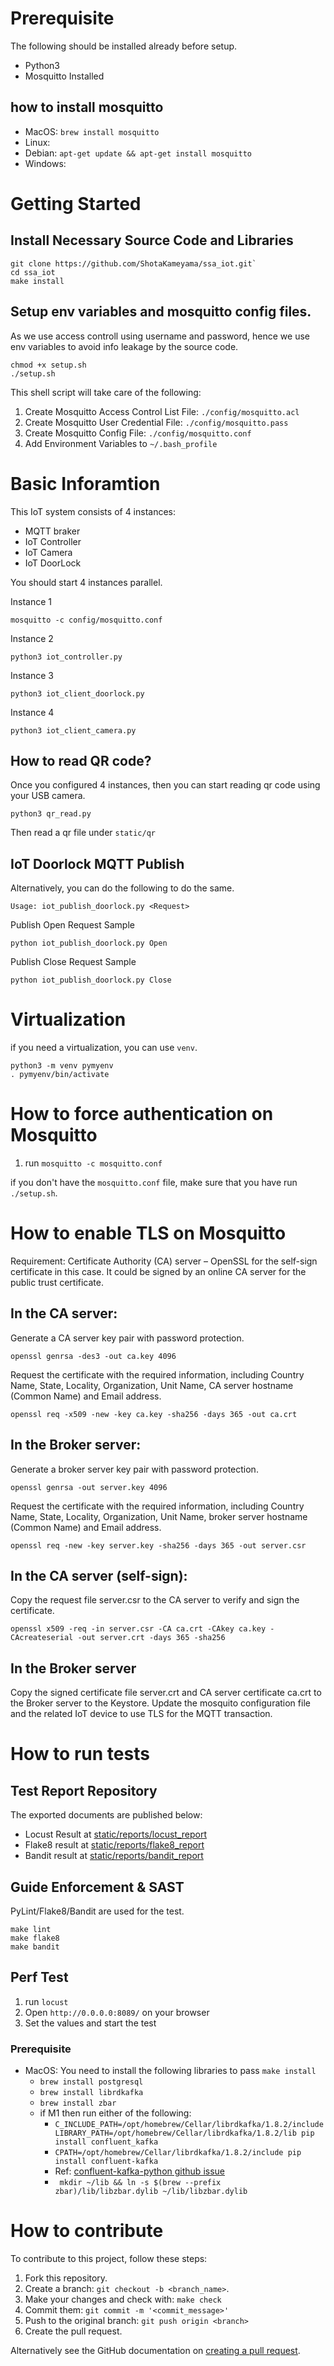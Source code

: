 # Prerequisite

The following should be installed already before setup.
- Python3
- Mosquitto Installed

## how to install mosquitto

- MacOS: `brew install mosquitto`
- Linux:
- Debian: `apt-get update && apt-get install mosquitto`
- Windows: 

# Getting Started

## Install Necessary Source Code and Libraries

```
git clone https://github.com/ShotaKameyama/ssa_iot.git`
cd ssa_iot
make install
```

## Setup env variables and mosquitto config files.

As we use access controll using username and password, hence we use env variables to avoid info leakage by the source code.

```
chmod +x setup.sh 
./setup.sh
```

This shell script will take care of the following:
1. Create Mosquitto Access Control List File: `./config/mosquitto.acl`
2. Create Mosquitto User Credential File: `./config/mosquitto.pass`
3. Create Mosquitto Config File: `./config/mosquitto.conf`
4. Add Environment Variables to `~/.bash_profile`


# Basic Inforamtion

This IoT system consists of 4 instances:
- MQTT braker
- IoT Controller
- IoT Camera
- IoT DoorLock

You should start 4 instances parallel.

Instance 1

```
mosquitto -c config/mosquitto.conf
```

Instance 2

```
python3 iot_controller.py
```

Instance 3

```
python3 iot_client_doorlock.py
```

Instance 4

```
python3 iot_client_camera.py
```

## How to read QR code?

Once you configured 4 instances, then you can start reading qr code using your USB camera.

```
python3 qr_read.py
```

Then read a qr file under `static/qr` 

## IoT Doorlock MQTT Publish

Alternatively, you can do the following to do the same.

```
Usage: iot_publish_doorlock.py <Request>
```
Publish Open Request Sample
```
python iot_publish_doorlock.py Open
```

Publish Close Request Sample
```
python iot_publish_doorlock.py Close
```


# Virtualization

if you need a virtualization, you can use `venv`.

```
python3 -m venv pymyenv
. pymyenv/bin/activate
```

# How to force authentication on Mosquitto

1. run `mosquitto -c mosquitto.conf`

if you don't have the `mosquitto.conf` file, make sure that you have run `./setup.sh`.

# How to enable TLS on Mosquitto

Requirement:
Certificate Authority (CA) server – OpenSSL for the self-sign certificate in this case. It could be signed by an online CA server for the public trust certificate.

## In the CA server:
Generate a CA server key pair with password protection.
```
openssl genrsa -des3 -out ca.key 4096
```
Request the certificate with the required information, including Country Name, State, Locality, Organization, Unit Name, CA server hostname (Common Name) and Email address.
```
openssl req -x509 -new -key ca.key -sha256 -days 365 -out ca.crt
```
## In the Broker server:
Generate a broker server key pair with password protection.
```
openssl genrsa -out server.key 4096
```
Request the certificate with the required information, including Country Name, State, Locality, Organization, Unit Name, broker server hostname (Common Name) and Email address.
```
openssl req -new -key server.key -sha256 -days 365 -out server.csr
```
## In the CA server (self-sign):
Copy the request file server.csr to the CA server to verify and sign the certificate.
```
openssl x509 -req -in server.csr -CA ca.crt -CAkey ca.key -CAcreateserial -out server.crt -days 365 -sha256
```
## In the Broker server
Copy the signed certificate file server.crt and CA server certificate ca.crt to the Broker server to the Keystore. Update the mosquito configuration file and the related IoT device to use TLS for the MQTT transaction.


# How to run tests

## Test Report Repository

The exported documents are published below:
- Locust Result at [static/reports/locust_report](https://shotakameyama.github.io/ssa_iot/static/reports/locust_report)
- Flake8 result at [static/reports/flake8_report](https://shotakameyama.github.io/ssa_iot/static/reports/flake8_report)
- Bandit result at [static/reports/bandit_report](https://shotakameyama.github.io/ssa_iot/static/reports/bandit_report)


## Guide Enforcement & SAST

PyLint/Flake8/Bandit are used for the test.

```
make lint
make flake8
make bandit
```

## Perf Test

1. run `locust`
2. Open `http://0.0.0.0:8089/` on your browser
3. Set the values and start the test

### Prerequisite

- MacOS: You need to install the following libraries to pass `make install`
  - `brew install postgresql`
  - `brew install librdkafka`
  - `brew install zbar`
  - if M1 then run either of the following:
    - `C_INCLUDE_PATH=/opt/homebrew/Cellar/librdkafka/1.8.2/include LIBRARY_PATH=/opt/homebrew/Cellar/librdkafka/1.8.2/lib pip install confluent_kafka`
    - `CPATH=/opt/homebrew/Cellar/librdkafka/1.8.2/include pip install confluent-kafka`
    - Ref: [confluent-kafka-python github issue](https://github.com/confluentinc/confluent-kafka-python/issues/1190)
    - ` mkdir ~/lib && ln -s $(brew --prefix zbar)/lib/libzbar.dylib ~/lib/libzbar.dylib`


# How to contribute

To contribute to this project, follow these steps:

1. Fork this repository.
2. Create a branch: `git checkout -b <branch_name>`.
3. Make your changes and check with: `make check`
4. Commit them: `git commit -m '<commit_message>'`
5. Push to the original branch: `git push origin <branch>`
6. Create the pull request.

Alternatively see the GitHub documentation on [creating a pull request](https://help.github.com/en/github/collaborating-with-issues-and-pull-requests/creating-a-pull-request).
